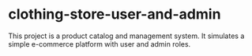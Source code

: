 # clothing-store-user-and-admin
This project is a product catalog and management system. It simulates a simple e-commerce platform with user and admin roles.
